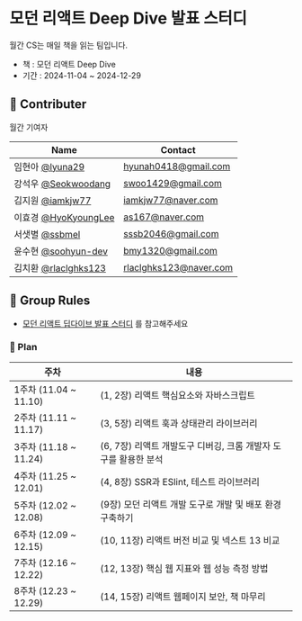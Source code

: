 # 모던 리액트 Deep Dive 발표 스터디

월간 CS는 매일 책을 읽는 팀입니다.

- 책 : 모던 리액트 Deep Dive
- 기간 : 2024-11-04 ~ 2024-12-29

## 👏 Contributer

월간 기여자

| Name | Contact |
| ---- | ------- |
| 임현아 [@lyuna29](https://github.com/lyuna29) | hyunah0418@gmail.com |
| 강석우 [@Seokwoodang](https://github.com/Seokwoodang) | swoo1429@gmail.com |
| 김지원 [@iamkjw77](https://github.com/iamkjw77) | iamkjw77@naver.com |
| 이효경 [@HyoKyoungLee](https://github.com/HyoKyoungLee) | as167@naver.com |
| 서샛별 [@ssbmel](https://github.com/ssbmel) | sssb2046@gmail.com |
| 윤수현 [@soohyun-dev](https://github.com/soohyun-dev) | bmy1320@gmail.com |
| 김치환 [@rlaclghks123](https://github.com/rlaclghks123) | rlaclghks123@naver.com |

## 📕 Group Rules

- [모던 리액트 딥다이브 발표 스터디](https://inblog.ai/monthly-cs/31649) 를 참고해주세요



### 📆 Plan


| 주차 | 내용 |
| --- | --- |
|1주차 (11.04 ~ 11.10) | (1, 2장)  리액트 핵심요소와 자바스크립트 |
|2주차 (11.11 ~ 11.17) | (3, 5장)  리액트 훅과 상태관리 라이브러리 |
|3주차 (11.18 ~ 11.24) | (6, 7장)  리액트 개발도구 디버깅, 크롬 개발자 도구를 활용한 분석 |
|4주차 (11.25 ~ 12.01) | (4, 8장)  SSR과 ESlint, 테스트 라이브러리 |
|5주차 (12.02 ~ 12.08) | (9장)  모던 리액트 개발 도구로 개발 및 배포 환경 구축하기 |
|6주차 (12.09 ~ 12.15) | (10, 11장)  리액트 버전 비교 및 넥스트 13 비교 |
|7주차 (12.16 ~ 12.22) | (12, 13장)  핵심 웹 지표와 웹 성능 측정 방법 |
|8주차 (12.23 ~ 12.29) | (14, 15장)  리액트 웹페이지 보안, 책 마무리 |
